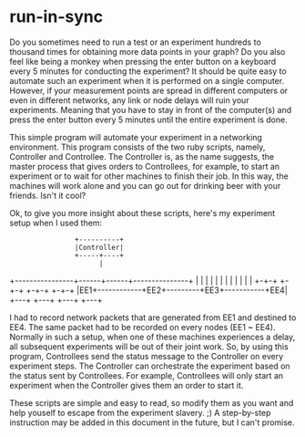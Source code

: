 # run-in-sync

Do you sometimes need to run a test or an experiment hundreds to thousand times
for obtaining more data points in your graph? Do you also feel like being a
monkey when pressing the enter button on a keyboard every 5 minutes for
conducting the experiment? It should be quite easy to automate such an
experiment when it is performed on a single computer. However, if your
measurement points are spread in different computers or even in different
networks, any link or node delays will ruin your experiments. Meaning that you
have to stay in front of the computer(s) and press the enter button every 5
minutes until the entire experiment is done.

This simple program will automate your experiment in a networking environment.
This program consists of the two ruby scripts, namely, Controller and
Controllee. The Controller is, as the name suggests, the master process that
gives orders to Controllees, for example, to start an experiment or to wait for
other machines to finish their job. In this way, the machines will work alone
and you can go out for drinking beer with your friends. Isn't it cool?

Ok, to give you more insight about these scripts, here's my experiment setup when
I used them:

                    +----------+
                    |Controller|
                    +-----+----+
                          |
  +----------------+------+------+---------------+
  |                |             |               |
  |                |             |               |
  |                |             |               |
+-+-+            +-+-+         +-+-+           +-+-+
|EE1+------------+EE2+---------+EE3+-----------+EE4|
+---+            +---+         +---+           +---+


I had to record network packets that are generated from EE1 and destined to
EE4. The same packet had to be recorded on every nodes (EE1 ~ EE4). Normally in
such a setup, when one of these machines experiences a delay, all subsequent
experiments will be out of their joint work. So, by using this program,
Controllees send the status message to the Controller on every experiment
steps. The Controller can orchestrate the experiment based on the status sent
by Controllees. For example, Controllees will only start an experiment when the
Controller gives them an order to start it. 

These scripts are simple and easy to read, so modify them as you want and help
youself to escape from the experiment slavery. ;) A step-by-step instruction
may be added in this document in the future, but I can't promise.

